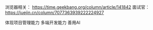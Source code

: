 浏览器相关： https://time.geekbang.org/column/article/141842
面试官： https://juejin.cn/column/7077363939222224927

体现项目管理能力
多端开发能力
善用AI